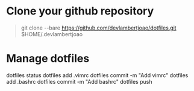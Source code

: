 # Clone your github repository

> git clone --bare https://github.com/devlambertjoao/dotfiles.git $HOME/.devlambertjoao

# Manage dotfiles
dotfiles status
dotfiles add .vimrc
dotfiles commit -m "Add vimrc"
dotfiles add .bashrc
dotfiles commit -m "Add bashrc"
dotfiles push

